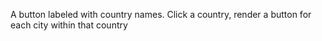 A button labeled with country names.
Click a country, render a button for each city within that country